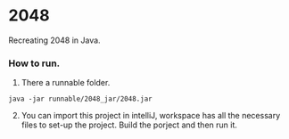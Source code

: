 # 2048
Recreating 2048 in Java. 

### How to run.
1. There a runnable folder. 
```
java -jar runnable/2048_jar/2048.jar 
```

2. You can import this project in intelliJ, workspace has all the necessary files to set-up the project. Build the porject and then run it.

